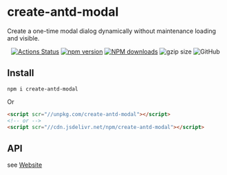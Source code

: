 # create-antd-modal

Create a one-time modal dialog dynamically without maintenance loading and visible.

<p align="center">
  <a href='https://github.com/bowencool/create-antd-modal/actions/workflows/gh-pages.yml'><img src='https://github.com/bowencool/create-antd-modal/actions/workflows/gh-pages.yml/badge.svg' alt='Actions Status' /></a>
  <!-- <a href='https://coveralls.io/github/bowencool/create-antd-modal?branch=main'><img src='https://coveralls.io/repos/github/bowencool/create-antd-modal/badge.svg?branch=main' alt='Coverage Status' /></a> -->
  <a href="https://www.npmjs.com/package/create-antd-modal"><img src="https://img.shields.io/npm/v/create-antd-modal.svg?style=flat-square" alt="npm version" /></a>
  <!-- <a href="https://www.npmjs.com/package/create-antd-modal"><img src="https://img.shields.io/npm/dt/create-antd-modal.svg?style=flat-square" alt="npm downloads" /></a> -->
  <a target="_blank" rel="noopener noreferrer" href="https://npmjs.org/package/create-antd-modal"><img src="https://img.shields.io/npm/dm/create-antd-modal.svg?style=flat" alt="NPM downloads"></a>
  <img src="https://img.badgesize.io/https:/unpkg.com/create-antd-modal/dist/umd/create-antd-modal.min.js?label=gzip%20size&amp;compression=gzip" alt="gzip size">
  <img src="https://img.shields.io/github/license/bowencool/create-antd-modal" alt="GitHub">
</p>

## Install

```
npm i create-antd-modal
```

Or

```html
<script scr="//unpkg.com/create-antd-modal"></script>
<!-- or -->
<script scr="//cdn.jsdelivr.net/npm/create-antd-modal"></script>
```

## API

see [Website](https://bowencool.github.io/create-antd-modal/)
